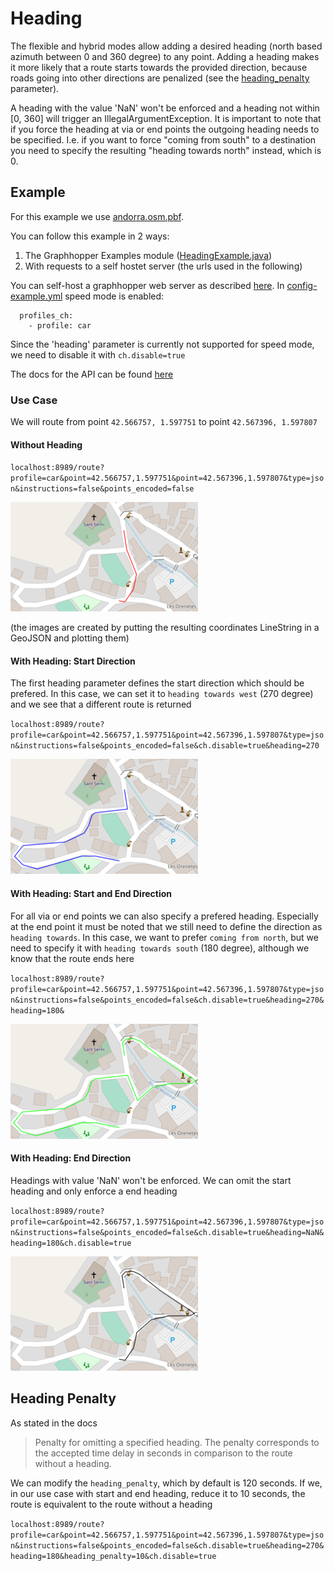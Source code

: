 # Heading

The flexible and hybrid modes allow adding a desired heading (north based azimuth between 0 and 360 degree) to any point. Adding a heading makes it more likely that a route starts towards the provided direction, because roads going into other directions are penalized (see the [heading_penalty](#heading-penalty) parameter).

A heading with the value 'NaN' won't be enforced and a heading not within [0, 360] will trigger an IllegalArgumentException. It is important to note that if you force the heading at via or end points the outgoing heading needs to be specified. I.e. if you want to force "coming from south" to a destination you need to specify the resulting "heading towards north" instead, which is 0.

## Example

For this example we use [andorra.osm.pbf](../../core/files/andorra.osm.pbf).

You can follow this example in 2 ways:

1.	The Graphhopper Examples module ([HeadingExample.java](../../example/src/main/java/com/graphhopper/example/HeadingExample.java))
2.	With requests to a self hostet server (the urls used in the following)

You can self-host a graphhopper web server as described [here](https://github.com/graphhopper/graphhopper#installation). In [config-example.yml](../../config-example.yml) speed mode is enabled:

```
  profiles_ch:
    - profile: car
```

Since the 'heading' parameter is currently not supported for speed mode, we need to disable it with `ch.disable=true`

The docs for the API can be found [here](../../docs/web/api-doc.md#parameters)

### Use Case

We will route from point
`42.566757, 1.597751`
to point
`42.567396, 1.597807`

#### Without Heading

`localhost:8989/route?profile=car&point=42.566757,1.597751&point=42.567396,1.597807&type=json&instructions=false&points_encoded=false`

![without_heading](./images/without_heading.PNG)

(the images are created by putting the resulting coordinates LineString in a GeoJSON and plotting them)

#### With Heading: Start Direction

The first heading parameter defines the start direction which should be prefered. In this case, we can set it to `heading towards west` (270 degree) and we see that a different route is returned

`localhost:8989/route?profile=car&point=42.566757,1.597751&point=42.567396,1.597807&type=json&instructions=false&points_encoded=false&ch.disable=true&heading=270`

![with_heading_start](./images/with_heading_start.PNG)

#### With Heading: Start and End Direction

For all via or end points we can also specify a prefered heading. Especially at the end point it must be noted that we still need to define the direction as `heading towards`. In this case, we want to prefer `coming from north`, but we need to specify it with `heading towards south` (180 degree), although we know that the route ends here

`localhost:8989/route?profile=car&point=42.566757,1.597751&point=42.567396,1.597807&type=json&instructions=false&points_encoded=false&ch.disable=true&heading=270&heading=180&`

![with_heading_start_stop](./images/with_heading_start_stop.PNG)

#### With Heading: End Direction

Headings with value 'NaN' won't be enforced. We can omit the start heading and only enforce a end heading

`localhost:8989/route?profile=car&point=42.566757,1.597751&point=42.567396,1.597807&type=json&instructions=false&points_encoded=false&ch.disable=true&heading=NaN&heading=180&ch.disable=true`

![with_heading_stop](./images/with_heading_stop.PNG)

## Heading Penalty

As stated in the docs

> Penalty for omitting a specified heading. The penalty corresponds to the accepted time delay in seconds in comparison to the route without a heading.

We can modify the `heading_penalty`, which by default is 120 seconds. If we, in our use case with start and end heading, reduce it to 10 seconds, the route is equivalent to the route without a heading

`localhost:8989/route?profile=car&point=42.566757,1.597751&point=42.567396,1.597807&type=json&instructions=false&points_encoded=false&ch.disable=true&heading=270&heading=180&heading_penalty=10&ch.disable=true`

